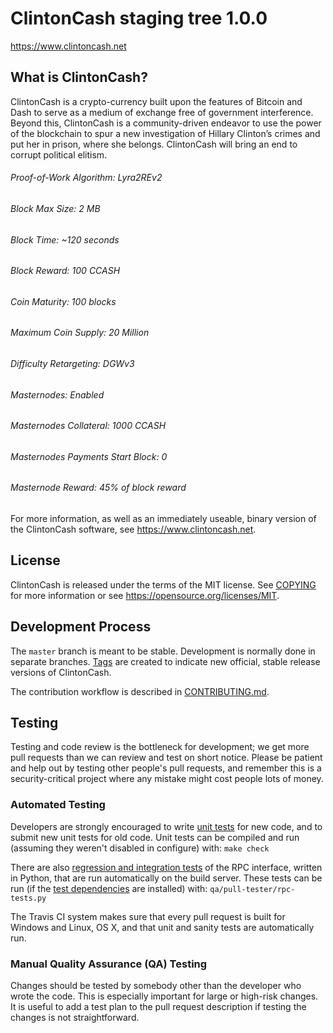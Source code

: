ClintonCash staging tree 1.0.0
===============================

https://www.clintoncash.net


What is ClintonCash?
----------------

ClintonCash is a crypto-currency built upon the features of Bitcoin and Dash to serve as a medium of exchange free of government interference. Beyond this, ClintonCash is a community-driven endeavor to use the power of the blockchain to spur a new investigation of Hillary Clinton’s crimes and put her in prison, where she belongs. ClintonCash will bring an end to corrupt political elitism. 


###### Proof-of-Work Algorithm: Lyra2REv2
###### Block Max Size: 2 MB
###### Block Time: ~120 seconds
###### Block Reward: 100 CCASH
###### Coin Maturity: 100 blocks
###### Maximum Coin Supply: 20 Million
###### Difficulty Retargeting: DGWv3
###### Masternodes: Enabled
###### Masternodes Collateral: 1000 CCASH
###### Masternodes Payments Start Block: 0
###### Masternode Reward: 45% of block reward

For more information, as well as an immediately useable, binary version of
the ClintonCash software, see https://www.clintoncash.net.


License
-------

ClintonCash is released under the terms of the MIT license. See [COPYING](COPYING) for more
information or see https://opensource.org/licenses/MIT.

Development Process
-------------------

The `master` branch is meant to be stable. Development is normally done in separate branches.
[Tags](https://github.com/clintoncash) are created to indicate new official,
stable release versions of ClintonCash.

The contribution workflow is described in [CONTRIBUTING.md](CONTRIBUTING.md).

Testing
-------

Testing and code review is the bottleneck for development; we get more pull
requests than we can review and test on short notice. Please be patient and help out by testing
other people's pull requests, and remember this is a security-critical project where any mistake might cost people lots of money.

### Automated Testing

Developers are strongly encouraged to write [unit tests](/doc/unit-tests.md) for new code, and to
submit new unit tests for old code. Unit tests can be compiled and run
(assuming they weren't disabled in configure) with: `make check`

There are also [regression and integration tests](/qa) of the RPC interface, written
in Python, that are run automatically on the build server.
These tests can be run (if the [test dependencies](/qa) are installed) with: `qa/pull-tester/rpc-tests.py`

The Travis CI system makes sure that every pull request is built for Windows
and Linux, OS X, and that unit and sanity tests are automatically run.

### Manual Quality Assurance (QA) Testing

Changes should be tested by somebody other than the developer who wrote the
code. This is especially important for large or high-risk changes. It is useful
to add a test plan to the pull request description if testing the changes is
not straightforward.
